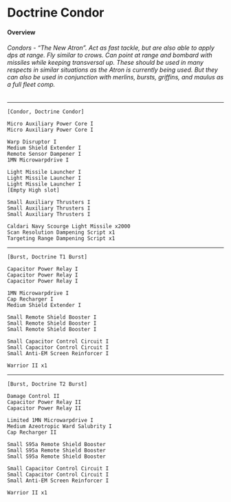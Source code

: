 # Doctrine Condor
#### Overview
###### Condors - “The New Atron”. Act as fast tackle, but are also able to apply dps at range. Fly similar to crows. Can point at range and bombard with missiles while keeping transversal up. These should be used in many respects in similar situations as the Atron is currently being used.  But they can also be used in conjunction with merlins, bursts, griffins, and maulus as a full fleet comp.

---
```
[Condor, Doctrine Condor]

Micro Auxiliary Power Core I
Micro Auxiliary Power Core I

Warp Disruptor I
Medium Shield Extender I
Remote Sensor Dampener I
1MN Microwarpdrive I

Light Missile Launcher I
Light Missile Launcher I
Light Missile Launcher I
[Empty High slot]

Small Auxiliary Thrusters I
Small Auxiliary Thrusters I
Small Auxiliary Thrusters I

Caldari Navy Scourge Light Missile x2000
Scan Resolution Dampening Script x1
Targeting Range Dampening Script x1
```
---
```
[Burst, Doctrine T1 Burst]

Capacitor Power Relay I
Capacitor Power Relay I
Capacitor Power Relay I

1MN Microwarpdrive I
Cap Recharger I
Medium Shield Extender I

Small Remote Shield Booster I
Small Remote Shield Booster I
Small Remote Shield Booster I

Small Capacitor Control Circuit I
Small Capacitor Control Circuit I
Small Anti-EM Screen Reinforcer I

Warrior II x1
```
---
```
[Burst, Doctrine T2 Burst]

Damage Control II
Capacitor Power Relay II
Capacitor Power Relay II

Limited 1MN Microwarpdrive I
Medium Azeotropic Ward Salubrity I
Cap Recharger II

Small S95a Remote Shield Booster
Small S95a Remote Shield Booster
Small S95a Remote Shield Booster

Small Capacitor Control Circuit I
Small Capacitor Control Circuit I
Small Anti-EM Screen Reinforcer I

Warrior II x1
```